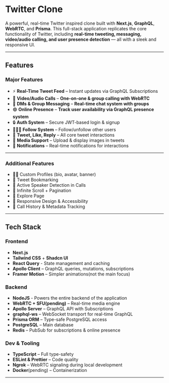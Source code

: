 # Twitter Clone

A powerful, real-time Twitter inspired clone built with **Next.js**, **GraphQL**, **WebRTC**, and **Prisma**. This full-stack application replicates the core functionality of Twitter, including **real-time tweeting, messaging, video/audio calling, and user presence detection** — all with a sleek and responsive UI.

---

## Features

### Major Features

- ⚡ **Real-Time Tweet Feed** – Instant updates via GraphQL Subscriptions
- 🎥 **Video/Audio Calls** – **One-on-one & group calling with WebRTC**
- 📨 **DMs & Group Messaging** – **Real-time chat system with groups**
- 🟢 **Online Presence** – **Track user availability via GraphQL presence system**
- 🔒 **Auth System** – Secure JWT-based login & signup
- 🧑‍🤝‍🧑 **Follow System** – Follow/unfollow other users
- 📝 **Tweet, Like, Reply** – All core tweet interactions
- 📎 **Media Support** – Upload & display images in tweets
- 🔔 **Notifications** – Real-time notifications for interactions
---

### Additional Features

- 🧑‍💼 Custom Profiles (bio, avatar, banner)
- 📌 Tweet Bookmarking
- 🎯 Active Speaker Detection in Calls
- 🔄 Infinite Scroll + Pagination
- 🧭 Explore Page
- 🎨 Responsive Design & Accessibility
- 📅 Call History & Metadata Tracking

---

## Tech Stack

### Frontend

- **Next.js**
- **Tailwind CSS** + **Shadcn UI**
- **React Query** - State management and caching
- **Apollo Client** – GraphQL queries, mutations, subscriptions
- **Framer Motion** – Simpler animations(not the main focus)


### Backend

- **NodeJS** - Powers the entire backend of the application
- **WebRTC + SFU(pending)** – Real-time media engine
- **Apollo Server** – GraphQL API with Subscriptions
- **graphql-ws** – WebSocket transport for real-time GraphQL
- **Prisma ORM** – Type-safe PostgreSQL access
- **PostgreSQL** – Main database
- **Redis** – PubSub for subscriptions & online presence

### Dev & Tooling

- **TypeScript** – Full type-safety
- **ESLint & Prettier** – Code quality
- **Ngrok** – WebRTC signaling during local development
- **Docker**(pending) – Containerization

---

